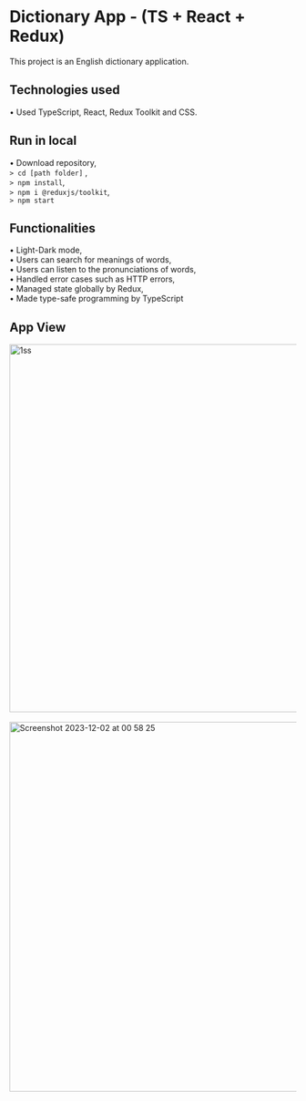 # Dictionary App - (TS + React + Redux)
This project is an English dictionary application.

## Technologies used
• Used TypeScript, React, Redux Toolkit and CSS.

## Run in local
• Download repository,<br>
```> cd [path folder]``` , <br>
```> npm install```, <br>
```> npm i @reduxjs/toolkit```, <br>
```> npm start``` <br>

## Functionalities
• Light-Dark mode,<br>
• Users can search for meanings of words,<br>
• Users can listen to the pronunciations of words, <br>
• Handled error cases such as HTTP errors,<br>
• Managed state globally by Redux, <br>
• Made type-safe programming by TypeScript <br>

## App View
<img width="646" alt="1ss" src="https://github.com/yakubalkis/dictionary-app-ts-react-redux/assets/97192201/af6ade23-16d0-4f3d-96e8-22cc275aed3d">
<br><br>
<img width="649" alt="Screenshot 2023-12-02 at 00 58 25" src="https://github.com/yakubalkis/dictionary-app-ts-react-redux/assets/97192201/eda55862-4165-4bc0-a890-ae00462818f5">




